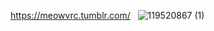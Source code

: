 https://meowvrc.tumblr.com/
                     
![119520867 (1)](https://user-images.githubusercontent.com/119520867/213474042-40e0fc05-1b26-43bf-9972-d89b999c84b6.png)
